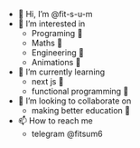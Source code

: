 - 👋 Hi, I’m @fit-s-u-m
- 👀 I’m interested in 
   - Programing 
   - Maths 󰍘
   - Engineering 󱩗
   - Animations 󰤺
- 🌱 I’m currently learning 
  - next js 
  - functional programming 󰡱
- 💞️ I’m looking to collaborate on 
  - making better education 󱛊
- 📫 How to reach me 
  - telegram @fitsum6


